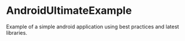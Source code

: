 # AndroidUltimateExample

Example of a simple android application using best practices and latest libraries.
